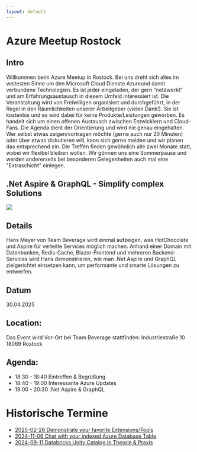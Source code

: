 ```yaml
---
layout: default
---
```


# Azure Meetup Rostock

## Intro
Willkommen beim Azure Meetup in Rostock. Bei uns dreht sich alles im weitesten Sinne um den Microsoft Cloud Dienste Azureund damit verbundene Technologien. Es ist jeder eingeladen, der gern "netzwerkt" und am Erfahrungsaustausch in diesem Umfeld interessiert ist.
Die Veranstaltung wird von Freiwilligen organisiert und durchgeführt, in der Regel in den Räumlichkeiten unserer Arbeitgeber (vielen Dank!). Sie ist kostenlos und es wird dabei für keine Produkte/Leistungen geworben. Es handelt sich um einen offenen Austausch zwischen Entwicklern und Cloud-Fans. Die Agenda dient der Orientierung und wird nie genau eingehalten. Wer selbst etwas zeigen/vortragen möchte (gerne auch nur 20 Minuten) oder über etwas diskutieren will, kann sich gerne melden und wir planen das entsprechend ein.
Die Treffen finden gewöhnlich alle zwei Monate statt, wobei wir flexibel bleiben wollen. Wir gönnen uns eine Sommerpause und werden andererseits bei besonderen Gelegenheiten auch mal eine "Extraschicht" einlegen.

## .Net Aspire & GraphQL - Simplify complex Solutions
![](/img/upcomming.avif)

## Details
Hans Meyer von Team Beverage wird einmal aufzeigen, was HotChocolate und Aspire für verteilte Services möglich machen. Anhand einer Domain mit Datenbanken, Redis-Cache, Blazor-Frontend und mehreren Backend-Services wird Hans demonstrieren, wie man .Net Aspire und GraphQL zielgerichtet einsetzen kann, um performante und smarte Lösungen zu entwerfen.

## Datum
30.04.2025

## Location:
Das Event wird Vor-Ort bei Team Beverage stattfinden:
Industriestraße 10
18069 Rostock

## Agenda:
* 18:30 - 18:40 Eintreffen & Begrüßung
* 18:40 - 19:00 Interessante Azure Updates
* 19:00 - 20:30 .Net Aspire & GraphQL

# Historische Termine
* [2025-02-26 Demonstrate your favorite Extensions/Tools](/2025-02-26.md)
* [2024-11-06 Chat with your indexed Azure Database Table](/2024-11-06.md)
* [2024-09-11 Databricks Unity Catalog in Theorie & Praxis](/2024-09-11.md)